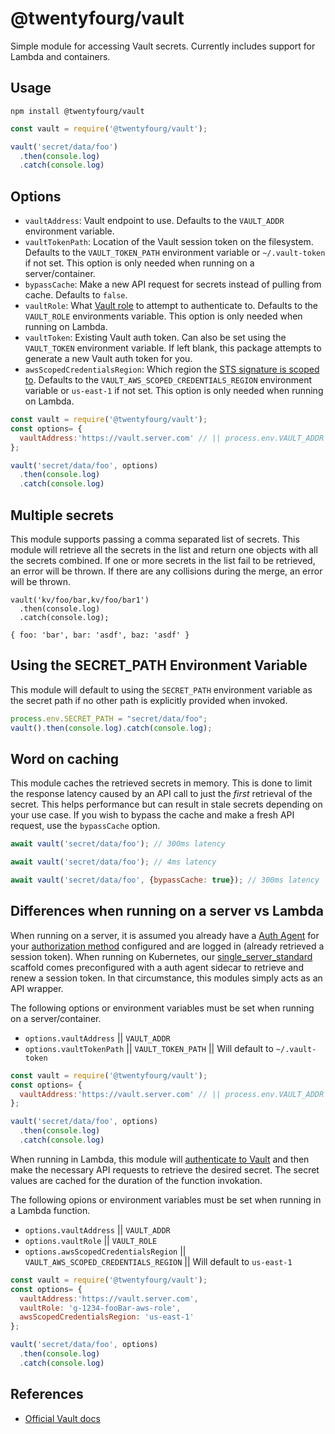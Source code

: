 # @twentyfourg/vault

Simple module for accessing Vault secrets. Currently includes support for Lambda and containers.

## Usage

```
npm install @twentyfourg/vault
```

```Javascript
const vault = require('@twentyfourg/vault');

vault('secret/data/foo')
  .then(console.log)
  .catch(console.log)
```

## Options

- `vaultAddress`: Vault endpoint to use. Defaults to the `VAULT_ADDR` environment variable.
- `vaultTokenPath`: Location of the Vault session token on the filesystem. Defaults to the `VAULT_TOKEN_PATH` environment variable or `~/.vault-token` if not set. This option is only needed when running on a server/container.
- `bypassCache`: Make a new API request for secrets instead of pulling from cache. Defaults to `false`.
- `vaultRole`: What [Vault role](https://www.vaultproject.io/api/auth/aws/index.html#create-role) to attempt to authenticate to. Defaults to the `VAULT_ROLE` environments variable. This option is only needed when running on Lambda.
- `vaultToken`: Existing Vault auth token. Can also be set using the `VAULT_TOKEN` environment variable. If left blank, this package attempts to generate a new Vault auth token for you.
- `awsScopedCredentialsRegion`: Which region the [STS signature is scoped to](https://docs.aws.amazon.com/general/latest/gr/sigv4_changes.html). Defaults to the `VAULT_AWS_SCOPED_CREDENTIALS_REGION` environment variable or `us-east-1` if not set. This option is only needed when running on Lambda.

```Javascript
const vault = require('@twentyfourg/vault');
const options= {
  vaultAddress:'https://vault.server.com' // || process.env.VAULT_ADDR
};

vault('secret/data/foo', options)
  .then(console.log)
  .catch(console.log)
```

## Multiple secrets

This module supports passing a comma separated list of secrets. This module will retrieve all the secrets in the list and return one objects with all the secrets combined. If one or more secrets in the list fail to be retrieved, an error will be thrown. If there are any collisions during the merge, an error will be thrown.

```
vault('kv/foo/bar,kv/foo/bar1')
  .then(console.log)
  .catch(console.log);

{ foo: 'bar', bar: 'asdf', baz: 'asdf' }
```

## Using the SECRET_PATH Environment Variable

This module will default to using the `SECRET_PATH` environment variable as the secret path if no other path is explicitly provided when invoked.

```javascript
process.env.SECRET_PATH = "secret/data/foo";
vault().then(console.log).catch(console.log);
```

## Word on caching

This module caches the retrieved secrets in memory. This is done to limit the response latency caused by an API call to just the _first_ retrieval of the secret. This helps performance but can result in stale secrets depending on your use case. If you wish to bypass the cache and make a fresh API request, use the `bypassCache` option.

```Javascript
await vault('secret/data/foo'); // 300ms latency

await vault('secret/data/foo'); // 4ms latency

await vault('secret/data/foo', {bypassCache: true}); // 300ms latency

```

## Differences when running on a server vs Lambda

When running on a server, it is assumed you already have a [Auth Agent](https://www.vaultproject.io/docs/agent/) for your [authorization method](https://www.vaultproject.io/docs/auth/index.html) configured and are logged in (already retrieved a session token). When running on Kubernetes, our [single_server_standard](https://bitbucket.org/24g/24g-architecture/src/master/Kubernetes/helm/scaffold/single_server_standard/) scaffold comes preconfigured with a auth agent sidecar to retrieve and renew a session token. In that circumstance, this modules simply acts as an API wrapper.

The following options or environment variables must be set when running on a server/container.

- `options.vaultAddress` || `VAULT_ADDR`
- `options.vaultTokenPath` || `VAULT_TOKEN_PATH` || Will default to `~/.vault-token`

```Javascript
const vault = require('@twentyfourg/vault');
const options= {
  vaultAddress:'https://vault.server.com' // || process.env.VAULT_ADDR
};

vault('secret/data/foo', options)
  .then(console.log)
  .catch(console.log)
```

When running in Lambda, this module will [authenticate to Vault](https://www.vaultproject.io/docs/auth/aws.html) and then make the necessary API requests to retrieve the desired secret. The secret values are cached for the duration of the function invokation.

The following opions or environment variables must be set when running in a Lambda function.

- `options.vaultAddress` || `VAULT_ADDR`
- `options.vaultRole` || `VAULT_ROLE`
- `options.awsScopedCredentialsRegion` || `VAULT_AWS_SCOPED_CREDENTIALS_REGION` || Will default to `us-east-1`

```Javascript
const vault = require('@twentyfourg/vault');
const options= {
  vaultAddress:'https://vault.server.com',
  vaultRole: 'g-1234-fooBar-aws-role',
  awsScopedCredentialsRegion: 'us-east-1'
};

vault('secret/data/foo', options)
  .then(console.log)
  .catch(console.log)
```

## References

- [Official Vault docs](https://www.vaultproject.io/docs/)
